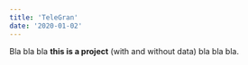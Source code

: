 ```yaml
---
title: 'TeleGran'
date: '2020-01-02'
---
```


Bla bla bla **this is a project** (with and without data) bla bla bla.

